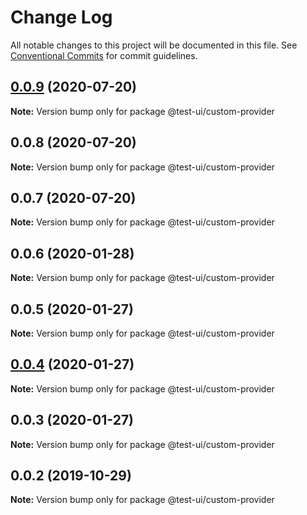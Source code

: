 # Change Log

All notable changes to this project will be documented in this file.
See [Conventional Commits](https://conventionalcommits.org) for commit guidelines.

## [0.0.9](https://github.com/UMAprotocol/drizzle/compare/@test-ui/custom-provider@0.0.8...@test-ui/custom-provider@0.0.9) (2020-07-20)

**Note:** Version bump only for package @test-ui/custom-provider





## 0.0.8 (2020-07-20)

**Note:** Version bump only for package @test-ui/custom-provider





## 0.0.7 (2020-07-20)

**Note:** Version bump only for package @test-ui/custom-provider





## 0.0.6 (2020-01-28)

**Note:** Version bump only for package @test-ui/custom-provider





## 0.0.5 (2020-01-27)

**Note:** Version bump only for package @test-ui/custom-provider





## [0.0.4](https://github.com/UMAprotocol/drizzle-monorepo/compare/@test-ui/custom-provider@0.0.3...@test-ui/custom-provider@0.0.4) (2020-01-27)

**Note:** Version bump only for package @test-ui/custom-provider





## 0.0.3 (2020-01-27)

**Note:** Version bump only for package @test-ui/custom-provider





## 0.0.2 (2019-10-29)

**Note:** Version bump only for package @test-ui/custom-provider
